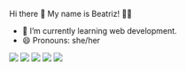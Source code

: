 Hi there 👋 
My name is Beatriz! :woman_technologist: 
- 🌱 I’m currently learning web development.
- 😄 Pronouns: she/her 



<div> 
  <a href="https://instagram.com/biavago" target="_blank"><img src="https://img.shields.io/badge/Instagram-E4405F.svg?style=for-the-badge&logo=Instagram&logoColor=white" target="_blank"></a>
 	<a href="https://steamcommunity.com/id/zumbia/" target="_blank"><img src="https://img.shields.io/badge/Steam-000000.svg?style=for-the-badge&logo=Steam&logoColor=white" target="_blank"></a>
 <a href="https://letterboxd.com/zumbia/" target="_blank"><img src="https://img.shields.io/badge/Letterboxd-00D735.svg?style=for-the-badge&logo=Letterboxd&logoColor=white" target="_blank"></a> 
  <a href = "mailto:beatriz.evago@gmail.com"><img src="https://img.shields.io/badge/Gmail-EA4335.svg?style=for-the-badge&logo=Gmail&logoColor=white" target="_blank"></a>
  <a href="https://www.linkedin.com/in/beatriz-eduardo-vago/" target="_blank"><img src="https://img.shields.io/badge/-LinkedIn-%230077B5?style=for-the-badge&logo=linkedin&logoColor=white" target="_blank"></a> 
</div>
